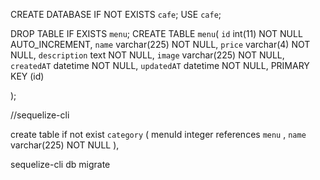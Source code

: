 CREATE DATABASE IF NOT EXISTS `cafe`;
USE `cafe`;

DROP TABLE IF EXISTS `menu`;
CREATE TABLE `menu`(
    `id` int(11) NOT NULL AUTO_INCREMENT,
    `name` varchar(225) NOT NULL,
    `price` varchar(4) NOT NULL,
    `description` text NOT NULL,
    `image` varchar(225) NOT NULL,
    `createdAT` datetime NOT NULL,
    `updatedAT` datetime NOT NULL,
    PRIMARY KEY (id) 

);

//sequelize-cli

create table if not exist `category` (
    menuId integer references `menu` ,
    `name` varchar(225) NOT NULL
),

sequelize-cli db migrate
